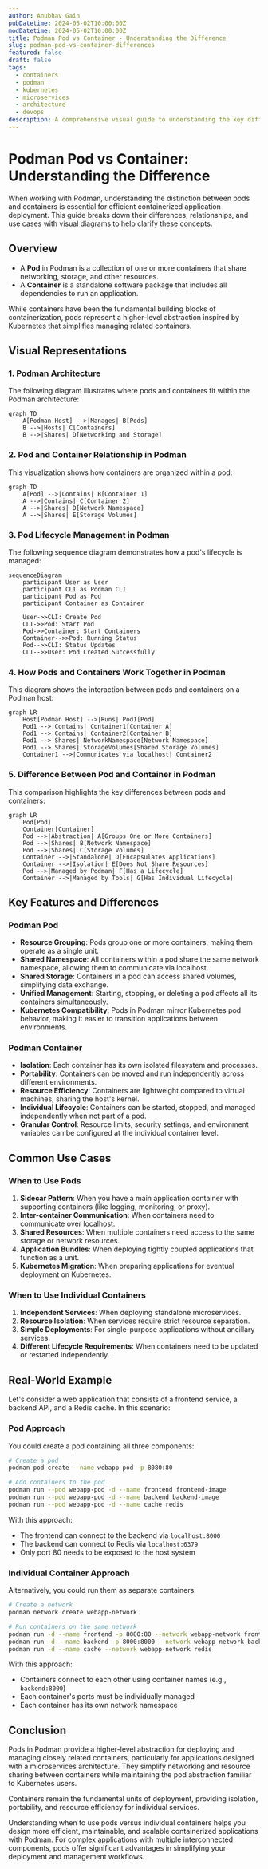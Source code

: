 ```yaml
---
author: Anubhav Gain
pubDatetime: 2024-05-02T10:00:00Z
modDatetime: 2024-05-02T10:00:00Z
title: Podman Pod vs Container - Understanding the Difference
slug: podman-pod-vs-container-differences
featured: false
draft: false
tags:
  - containers
  - podman
  - kubernetes
  - microservices
  - architecture
  - devops
description: A comprehensive visual guide to understanding the key differences between Podman Pods and Containers, with diagrams explaining their relationships, lifecycle management, and use cases.
---
```


# Podman Pod vs Container: Understanding the Difference

When working with Podman, understanding the distinction between pods and containers is essential for efficient containerized application deployment. This guide breaks down their differences, relationships, and use cases with visual diagrams to help clarify these concepts.

## Overview

- A **Pod** in Podman is a collection of one or more containers that share networking, storage, and other resources.
- A **Container** is a standalone software package that includes all dependencies to run an application.

While containers have been the fundamental building blocks of containerization, pods represent a higher-level abstraction inspired by Kubernetes that simplifies managing related containers.

## Visual Representations

### 1. Podman Architecture

The following diagram illustrates where pods and containers fit within the Podman architecture:

```mermaid
graph TD
    A[Podman Host] -->|Manages| B[Pods]
    B -->|Hosts| C[Containers]
    B -->|Shares| D[Networking and Storage]
```

### 2. Pod and Container Relationship in Podman

This visualization shows how containers are organized within a pod:

```mermaid
graph TD
    A[Pod] -->|Contains| B[Container 1]
    A -->|Contains| C[Container 2]
    A -->|Shares| D[Network Namespace]
    A -->|Shares| E[Storage Volumes]
```

### 3. Pod Lifecycle Management in Podman

The following sequence diagram demonstrates how a pod's lifecycle is managed:

```mermaid
sequenceDiagram
    participant User as User
    participant CLI as Podman CLI
    participant Pod as Pod
    participant Container as Container

    User->>CLI: Create Pod
    CLI->>Pod: Start Pod
    Pod->>Container: Start Containers
    Container-->>Pod: Running Status
    Pod-->>CLI: Status Updates
    CLI-->>User: Pod Created Successfully
```

### 4. How Pods and Containers Work Together in Podman

This diagram shows the interaction between pods and containers on a Podman host:

```mermaid
graph LR
    Host[Podman Host] -->|Runs| Pod1[Pod]
    Pod1 -->|Contains| Container1[Container A]
    Pod1 -->|Contains| Container2[Container B]
    Pod1 -->|Shares| NetworkNamespace[Network Namespace]
    Pod1 -->|Shares| StorageVolumes[Shared Storage Volumes]
    Container1 -->|Communicates via localhost| Container2
```

### 5. Difference Between Pod and Container in Podman

This comparison highlights the key differences between pods and containers:

```mermaid
graph LR
    Pod[Pod]
    Container[Container]
    Pod -->|Abstraction| A[Groups One or More Containers]
    Pod -->|Shares| B[Network Namespace]
    Pod -->|Shares| C[Storage Volumes]
    Container -->|Standalone| D[Encapsulates Applications]
    Container -->|Isolation| E[Does Not Share Resources]
    Pod -->|Managed by Podman| F[Has a Lifecycle]
    Container -->|Managed by Tools| G[Has Individual Lifecycle]
```

## Key Features and Differences

### Podman Pod

- **Resource Grouping**: Pods group one or more containers, making them operate as a single unit.
- **Shared Namespace**: All containers within a pod share the same network namespace, allowing them to communicate via localhost.
- **Shared Storage**: Containers in a pod can access shared volumes, simplifying data exchange.
- **Unified Management**: Starting, stopping, or deleting a pod affects all its containers simultaneously.
- **Kubernetes Compatibility**: Pods in Podman mirror Kubernetes pod behavior, making it easier to transition applications between environments.

### Podman Container

- **Isolation**: Each container has its own isolated filesystem and processes.
- **Portability**: Containers can be moved and run independently across different environments.
- **Resource Efficiency**: Containers are lightweight compared to virtual machines, sharing the host's kernel.
- **Individual Lifecycle**: Containers can be started, stopped, and managed independently when not part of a pod.
- **Granular Control**: Resource limits, security settings, and environment variables can be configured at the individual container level.

## Common Use Cases

### When to Use Pods

1. **Sidecar Pattern**: When you have a main application container with supporting containers (like logging, monitoring, or proxy).
2. **Inter-container Communication**: When containers need to communicate over localhost.
3. **Shared Resources**: When multiple containers need access to the same storage or network resources.
4. **Application Bundles**: When deploying tightly coupled applications that function as a unit.
5. **Kubernetes Migration**: When preparing applications for eventual deployment on Kubernetes.

### When to Use Individual Containers

1. **Independent Services**: When deploying standalone microservices.
2. **Resource Isolation**: When services require strict resource separation.
3. **Simple Deployments**: For single-purpose applications without ancillary services.
4. **Different Lifecycle Requirements**: When containers need to be updated or restarted independently.

## Real-World Example

Let's consider a web application that consists of a frontend service, a backend API, and a Redis cache. In this scenario:

### Pod Approach

You could create a pod containing all three components:

```bash
# Create a pod
podman pod create --name webapp-pod -p 8080:80

# Add containers to the pod
podman run --pod webapp-pod -d --name frontend frontend-image
podman run --pod webapp-pod -d --name backend backend-image
podman run --pod webapp-pod -d --name cache redis
```

With this approach:

- The frontend can connect to the backend via `localhost:8000`
- The backend can connect to Redis via `localhost:6379`
- Only port 80 needs to be exposed to the host system

### Individual Container Approach

Alternatively, you could run them as separate containers:

```bash
# Create a network
podman network create webapp-network

# Run containers on the same network
podman run -d --name frontend -p 8080:80 --network webapp-network frontend-image
podman run -d --name backend -p 8000:8000 --network webapp-network backend-image
podman run -d --name cache --network webapp-network redis
```

With this approach:

- Containers connect to each other using container names (e.g., `backend:8000`)
- Each container's ports must be individually managed
- Each container has its own network namespace

## Conclusion

Pods in Podman provide a higher-level abstraction for deploying and managing closely related containers, particularly for applications designed with a microservices architecture. They simplify networking and resource sharing between containers while maintaining the pod abstraction familiar to Kubernetes users.

Containers remain the fundamental units of deployment, providing isolation, portability, and resource efficiency for individual services.

Understanding when to use pods versus individual containers helps you design more efficient, maintainable, and scalable containerized applications with Podman. For complex applications with multiple interconnected components, pods offer significant advantages in simplifying your deployment and management workflows.
